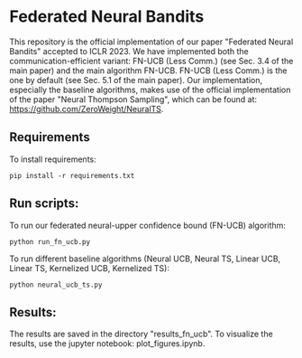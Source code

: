 # Federated Neural Bandits

This repository is the official implementation of our paper "Federated Neural Bandits" accepted to ICLR 2023. We have implemented both the communication-efficient variant: FN-UCB (Less Comm.) (see Sec. 3.4 of the main paper) and the main algorithm FN-UCB. FN-UCB (Less Comm.) is the one by default (see Sec. 5.1 of the main paper). Our implementation, especially the baseline algorithms, makes use of the official implementation of the paper "Neural Thompson Sampling", which can be found at: https://github.com/ZeroWeight/NeuralTS.


## Requirements

To install requirements:

```setup
pip install -r requirements.txt
```

## Run scripts:

To run our federated neural-upper confidence bound (FN-UCB) algorithm:
```run
python run_fn_ucb.py
```

To run different baseline algorithms (Neural UCB, Neural TS, Linear UCB, Linear TS, Kernelized UCB, Kernelized TS):
```run
python neural_ucb_ts.py
```

## Results:

The results are saved in the directory "results_fn_ucb". To visualize the results, use the jupyter notebook: plot_figures.ipynb.

